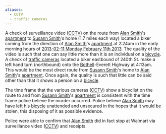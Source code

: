 ```yaml
---
aliases:
  - CCTV
  - traffic cameras
---
```

A check of surveillance video ([CCTV](01%20CCTV.md)) on the route from [Alan Smith](01%20Alan%20Smith.md)'s [apartment](05%20Apartment.md) to [Susann Smith](01%20Susann%20Smith.md)'s home (1.7 miles each way) located a biker coming from the direction of [Alan Smith](01%20Alan%20Smith.md)'s [apartment](05%20Apartment.md) at 2:24am in the early morning hours of [2013-02-11 Monday February 11th 2013](2013-02-11%20Monday%20February%2011th%202013.md). The quality of the video is such that one can say little more than it is an individual on a [bicycle](01%20Bicycle.md). A check of [traffic cameras](01%20CCTV.md) located a biker eastbound of 240th St. make a left hand turn (northbound) onto the [Bothell](04%20Bothell.md)-Everett Highway at 4:13am. This would be the most direct route from [Susann Smith](01%20Susann%20Smith.md)'s home to [Alan Smith](01%20Alan%20Smith.md)'s [apartment](05%20Apartment.md). Once again, the quality is such that little can be said other than that it shows a person on a [bicycle](01%20Bicycle.md).

The time frame that the various cameras ([CCTV](01%20CCTV.md)) show a bicyclist on the route to and from [Susann Smith](01%20Susann%20Smith.md)'s [apartment](05%20Apartment.md) is consistent with the time frame police believe the murder occurred. Police believe [Alan Smith](01%20Alan%20Smith.md) may have left his [bicycle](01%20Bicycle.md) unattended and unsecured in the hopes that it would be stolen, this disposing of it as possible evidence.

Police were able to confirm that [Alan Smith](01%20Alan%20Smith.md) did in fact stop at Walmart via surveillance video ([CCTV](01%20CCTV.md)) and receipts.

